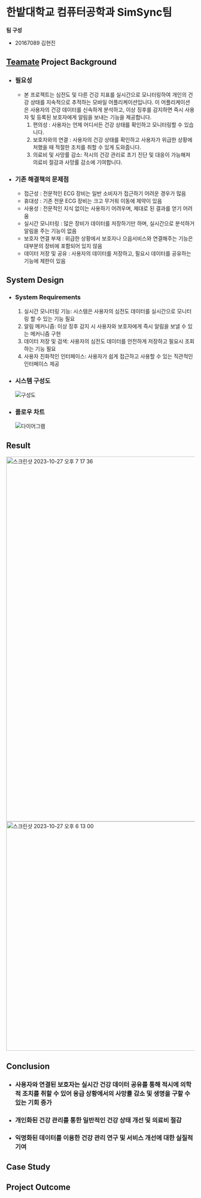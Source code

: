 # 한밭대학교 컴퓨터공학과 SimSync팀

**팀 구성**
- 20167089 김현진

## <u>Teamate</u> Project Background
- ### 필요성
  - 본 프로젝트는 심전도 및 다른 건강 지표를 실시간으로 모니터링하여 개인의 건강 상태를 지속적으로 추적하는 모바일 어플리케이션입니다. 이 어플리케이션은 사용자의 건강 데이터를 신속하게 분석하고, 이상 징후를 감지하면 즉시 사용자 및 등록된 보호자에게 알림을 보내는 기능을 제공합니다.
      1. 편의성 : 사용자는 언제 어디서든 건강 상태를 확인하고 모니터링할 수 있습니다.
      2. 보호자와의 연결 : 사용자의 건강 상태를 확인하고 사용자가 위급한 상황에 처했을 때 적절한 조치를 취할 수 있게 도와줍니다.
      3. 의료비 및 사망률 감소: 적시의 건강 관리로 초기 진단 및 대응이 가능해져 의료비 절감과 사망률 감소에 기여합니다.
 
- ### 기존 해결책의 문제점
  - 접근성 : 전문적인 ECG 장비는 일반 소비자가 접근하기 어려운 경우가 많음
  - 휴대성 : 기존 전문 ECG 장비는 크고 무거워 이동에 제약이 있음
  - 사용성 : 전문적인 지식 없이는 사용하기 어려우며, 제대로 된 결과를 얻기 어려움
  - 실시간 모니터링 : 많은 장비가 데이터를 저장하기만 하며, 실시간으로 분석하거 알림을 주는 기능이 없음
  - 보호자 연결 부재 : 위급한 상황에서 보호자나 으읍서비스와 연결해주는 기능은 대부분의 장비에 포함되어 있지 않음
  - 데이터 저장 및 공유 : 사용자의 데이터를 저장하고, 필요시 데이터를 공유하는 기능에 제한이 있음
  
## System Design
  - ### System Requirements
    1. 실시간 모니터링 기능: 시스템은 사용자의 심전도 데이터를 실시간으로 모니터링 할 수 있는 기능 필요
    2. 알림 메커니즘: 이상 징후 감지 시 사용자와 보호자에게 즉시 알림을 보낼 수 있는 메커니즘 구현
    3. 데이터 저장 및 검색: 사용자의 심전도 데이터를 안전하게 저장하고 필요시 조회하는 기능 필요
    4. 사용자 친화적인 인터페이스: 사용자가 쉽게 접근하고 사용할 수 있는 직관적인 인터페이스 제공
   
  - ### 시스템 구성도
    ![구성도](https://github.com/HBNU-SWUNIV/come-capstone23-simsync/assets/57193435/d59c7b05-55c5-4b19-bda3-98e7da31c662)
  - ### 플로우 차트
    ![다이어그램](https://github.com/HBNU-SWUNIV/come-capstone23-simsync/assets/57193435/4f3fc842-b2b1-401d-9008-6a0da11cad1c)
## Result
<img width="972" alt="스크린샷 2023-10-27 오후 7 17 36" src="https://github.com/HBNU-SWUNIV/come-capstone23-simsync/assets/57193435/36aba73b-97c5-4b18-a347-b7cf122e6752">

<img width="611" alt="스크린샷 2023-10-27 오후 6 13 00" src="https://github.com/HBNU-SWUNIV/come-capstone23-simsync/assets/57193435/a3d39f32-55c9-4bfb-8f54-cbbff4b8b751">

## Conclusion
  - ### 사용자와 연결된 보호자는 실시간 건강 데이터 공유를 통해 적시에 의학적 조치를 취할 수 있어 응급 상황에서의 사망률 감소 및 생명을 구할 수 있는 기회 증가
  - ### 개인화된 건강 관리를 통한 일반적인 건강 상태 개선 및 의료비 절감
  - ### 익명화된 데이터를 이용한 건강 관리 연구 및 서비스 개선에 대한 실질적 기여

    
## Case Study
## Project Outcome

